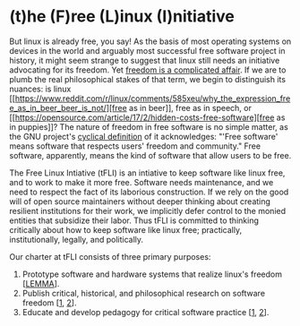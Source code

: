# (t)he (F)ree (L)inux (I)nitiative

But linux is already free, you say!
As the basis of most operating systems on devices in the world and arguably most successful free software project in history, it might seem strange to suggest that linux still needs an initiative advocating for its freedom.
Yet [freedom is a complicated affair](https://www.iwm.at/publication/iwmpost-article/is-it-stupid-to-think-information-wants-to-be-free).
If we are to plumb the real philosophical stakes of that term, we begin to distinguish its nuances: is linux [[https://www.reddit.com/r/linux/comments/585xeu/why_the_expression_free_as_in_beer_beer_is_not/][free as in beer]], free as in speech, or [[https://opensource.com/article/17/2/hidden-costs-free-software][free as in puppies]]?
The nature of freedom in free software is no simple matter, as the GNU project's [cyclical definition](https://www.gnu.org/philosophy/free-sw.en.html) of it acknowledges: "'Free software' means software that respects users' freedom and community."
Free software, apparently, means the kind of software that allow users to be free.

The Free Linux Intiative (tFLI) is an intiative to keep software like linux free, and to work to make it more free.
Software needs maintenance, and we need to respect the fact of its laborious construction.
If we rely on the good will of open source maintainers without deeper thinking about creating resilient institutions for their work, we implicitly defer control to the monied entities that subsidize their labor.
Thus tFLI is committed to thinking critically about how to keep software like linux free; practically, institutionally, legally, and politically.

Our charter at tFLI consists of three primary purposes:

1. Prototype software and hardware systems that realize linux's freedom [[LEMMA](./lemma/readme.md)].
2. Publish critical, historical, and philosophical research on software freedom [[1](https://www.ohrg.org/deconstructing-urbit), [2](https://www.iwm.at/publication/iwmpost-article/is-it-stupid-to-think-information-wants-to-be-free)].
3. Educate and develop pedagogy for critical software practice [[1](https://cs-for-social-change.ohrg.org/), [2](https://cceai.ohrg.org/)].
